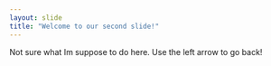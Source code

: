 ```yaml
---
layout: slide
title: "Welcome to our second slide!"
---
```

Not sure what Im suppose to do here.
Use the left arrow to go back!
